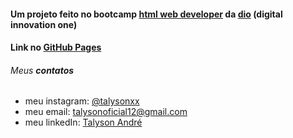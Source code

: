 #### Um projeto feito no bootcamp [html web developer](https://web.digitalinnovation.one/track/html-web-developer?tab=path) da [dio](https://digitalinnovation.one/) (digital innovation one)

#### Link no [GitHub Pages](https://talysonxx.github.io/recriando-pagina-inicial-instagram/)

###### Meus **contatos**

  * meu instagram: [@talysonxx](https://instagram.com/talysonxx)
  * meu email: talysonoficial12@gmail.com
  * meu linkedIn:  [Talyson André](https://www.linkedin.com/in/talyson-andre-101897170/)

